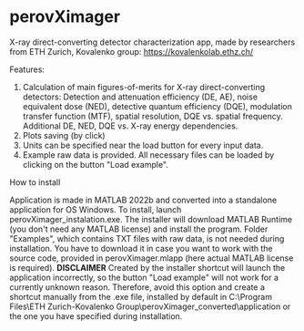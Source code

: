 # perovXimager
X-ray direct-converting detector characterization app, made by researchers from ETH Zurich, Kovalenko group: https://kovalenkolab.ethz.ch/

Features:

1) Calculation of main figures-of-merits for X-ray direct-converting detectors:
Detection and attenuation efficiency (DE, AE), noise equivalent dose (NED), detective quantum efficiency (DQE), modulation transfer function (MTF), spatial resolution, DQE vs. spatial frequency. Additional DE, NED, DQE vs. X-ray energy dependencies.
2) Plots saving (by click)
3) Units can be specified near the load button for every input data.
4) Example raw data is provided. All necessary files can be loaded by clicking on the button "Load example".

How to install

Application is made in MATLAB 2022b and converted into a standalone application for OS Windows. To install, launch perovXimager_instalation.exe. The installer will download MATLAB Runtime (you don't need any MATLAB license) and install the program. Folder "Examples", which contains TXT files with raw data, is not needed during installation. You have to download it in case you want to work with the source code, provided in perovXimager.mlapp (here actual MATLAB license is required).
**DISCLAIMER**
Created by the installer shortcut will launch the application incorrectly, so the button "Load example" will not work for a currently unknown reason. Therefore, avoid this option and create a shortcut manually from the .exe file, installed by default in C:\Program Files\ETH Zurich-Kovalenko Group\perovXimager_converted\application or the one you have specified during installation.

